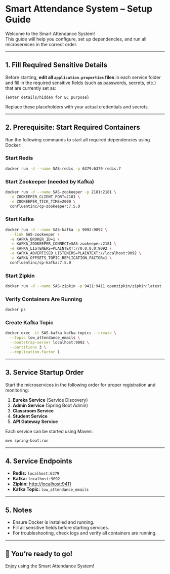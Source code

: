 # Smart Attendance System – Setup Guide

Welcome to the Smart Attendance System!  
This guide will help you configure, set up dependencies, and run all microservices in the correct order.

---

## 1. Fill Required Sensitive Details

Before starting, **edit all `application.properties` files** in each service folder and fill in the required sensitive fields (such as passwords, secrets, etc.) that are currently set as:

```
{enter details/hidden for EC purpose}
```

Replace these placeholders with your actual credentials and secrets.

---

## 2. Prerequisite: Start Required Containers

Run the following commands to start all required dependencies using Docker:

### Start Redis

```sh
docker run -d --name SAS-redis -p 6379:6379 redis:7
```

### Start Zookeeper (needed by Kafka)

```sh
docker run -d --name SAS-zookeeper -p 2181:2181 \
  -e ZOOKEEPER_CLIENT_PORT=2181 \
  -e ZOOKEEPER_TICK_TIME=2000 \
  confluentinc/cp-zookeeper:7.5.0
```

### Start Kafka

```sh
docker run -d --name SAS-kafka -p 9092:9092 \
  --link SAS-zookeeper \
  -e KAFKA_BROKER_ID=1 \
  -e KAFKA_ZOOKEEPER_CONNECT=SAS-zookeeper:2181 \
  -e KAFKA_LISTENERS=PLAINTEXT://0.0.0.0:9092 \
  -e KAFKA_ADVERTISED_LISTENERS=PLAINTEXT://localhost:9092 \
  -e KAFKA_OFFSETS_TOPIC_REPLICATION_FACTOR=1 \
  confluentinc/cp-kafka:7.5.0
```

### Start Zipkin

```sh
docker run -d --name SAS-zipkin -p 9411:9411 openzipkin/zipkin:latest
```

### Verify Containers Are Running

```sh
docker ps
```

### Create Kafka Topic

```sh
docker exec -it SAS-kafka kafka-topics --create \
  --topic low_attendance_emails \
  --bootstrap-server localhost:9092 \
  --partitions 3 \
  --replication-factor 1
```

---

## 3. Service Startup Order

Start the microservices in the following order for proper registration and monitoring:

1. **Eureka Service** (Service Discovery)
2. **Admin Service** (Spring Boot Admin)
3. **Classroom Service**
4. **Student Service**
5. **API Gateway Service**

Each service can be started using Maven:

```sh
mvn spring-boot:run
```

---

## 4. Service Endpoints

- **Redis:** `localhost:6379`
- **Kafka:** `localhost:9092`
- **Zipkin:** [http://localhost:9411](http://localhost:9411)
- **Kafka Topic:** `low_attendance_emails`

---

## 5. Notes

- Ensure Docker is installed and running.
- Fill all sensitive fields before starting services.
- For troubleshooting, check logs and verify all containers are running.

---

## 🚀 You’re ready to go!

Enjoy using the Smart Attendance System!
